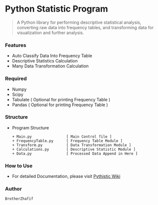 # Python Statistic Program 
> A Python library for performing descriptive statistical analysis, converting raw data into frequency tables, and transforming data for visualization and further analysis.

### Features
- Auto Classify Data Into Frequency Table
- Descriptive Statistics Calculation
- Many Data Transformation Calculation

### Required
- Numpy
- Scipy
- Tabulate  ( Optional for printing Frequency Table )
- Pandas    ( Optional for printing Frequency Table )

### Structure
- Program Structure

      + Main.py                [ Main Control file ]
      + FrequencyTable.py      [ Frequency Table Module ]
      + Transform.py           [ Data Transformation Module ]
      + Calculations.py        [ Descriptive Statistic Module ]
      + Data.py                [ Processed Data Append in Here ]

### How to Use
- For detailed Documentation, please visit [Pythistic Wiki](https://github.com/brotherzhafif/Pythistic/wiki)

### Author
    BrotherZhafif
